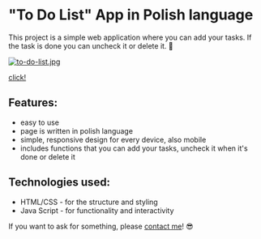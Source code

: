 # "To Do List" App in Polish language

This project is a simple web application where you can add your tasks. If the task is done you can uncheck it or delete it. 🙌  

[![to-do-list.jpg](https://i.postimg.cc/2yb1zFqD/to-do-list.jpg)](https://postimg.cc/7J4H9zMs)

[click!](https://kjaszczolt.github.io/to-do-list/)

## Features:

- easy to use
- page is written in polish language
- simple, responsive design for every device, also mobile
- includes functions that you can add your tasks, uncheck it when it's done or delete it

## Technologies used:

- HTML/CSS - for the structure and styling
- Java Script - for functionality and interactivity


If you want to ask for something, please [contact me](mailto:camilla19.944@gmail.com)! 😎
